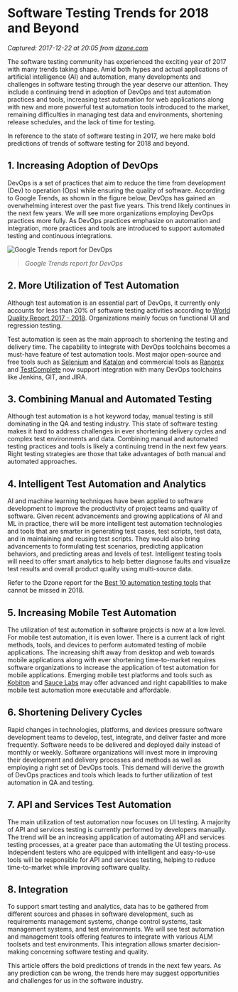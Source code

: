 # Software Testing Trends for 2018 and Beyond

_Captured: 2017-12-22 at 20:05 from [dzone.com](https://dzone.com/articles/software-testing-trends-for-2018-and-beyond?edition=347114&utm_source=Daily%20Digest&utm_medium=email&utm_campaign=Daily%20Digest%202017-12-22)_

The software testing community has experienced the exciting year of 2017 with many trends taking shape. Amid both hypes and actual applications of artificial intelligence (AI) and automation, many developments and challenges in software testing through the year deserve our attention. They include a continuing trend in adoption of DevOps and test automation practices and tools, increasing test automation for web applications along with new and more powerful test automation tools introduced to the market, remaining difficulties in managing test data and environments, shortening release schedules, and the lack of time for testing.

In reference to the state of software testing in 2017, we here make bold predictions of trends of software testing for 2018 and beyond.

## 1\. Increasing Adoption of DevOps 

DevOps is a set of practices that aim to reduce the time from development (Dev) to operation (Ops) while ensuring the quality of software. According to Google Trends, as shown in the figure below, DevOps has gained an overwhelming interest over the past five years. This trend likely continues in the next few years. We will see more organizations employing DevOps practices more fully. As DevOps practices emphasize on automation and integration, more practices and tools are introduced to support automated testing and continuous integrations.

![Google Trends report for DevOps](https://lh4.googleusercontent.com/vIQylibdYXPKh6q-bFkwTnblJ6S2e3UnA_rkFNI4lbICH81Lpt0_Ry_9qD8iJhzT4Qwl4IGMkNofcJCLF1bxbu7bEdJnn2ZojAeQpvG8yoPevXTnHeSuSNU0ZiYu4LpnpGPyaY6g)

> _Google Trends report for DevOps_

## 2\. More Utilization of Test Automation

Although test automation is an essential part of DevOps, it currently only accounts for less than 20% of software testing activities according to [World Quality Report 2017 - 2018](https://www.sogeti.com/explore/reports/world-quality-report-2017-2018/). Organizations mainly focus on functional UI and regression testing.

Test automation is seen as the main approach to shortening the testing and delivery time. The capability to integrate with DevOps toolchains becomes a must-have feature of test automation tools. Most major open-source and free tools such as [Selenium](http://seleniumhq.org) and [Katalon](https://www.katalon.com) and commercial tools as [Ranorex](https://www.ranorex.com/) and [TestComplete](https://smartbear.com/product/testcomplete/overview/) now support integration with many DevOps toolchains like Jenkins, GIT, and JIRA.

## 3\. Combining Manual and Automated Testing

Although test automation is a hot keyword today, manual testing is still dominating in the QA and testing industry. This state of software testing makes it hard to address challenges in ever shortening delivery cycles and complex test environments and data. Combining manual and automated testing practices and tools is likely a continuing trend in the next few years. Right testing strategies are those that take advantages of both manual and automated approaches.

## 4\. Intelligent Test Automation and Analytics

AI and machine learning techniques have been applied to software development to improve the productivity of project teams and quality of software. Given recent advancements and growing applications of AI and ML in practice, there will be more intelligent test automation technologies and tools that are smarter in generating test cases, test scripts, test data, and in maintaining and reusing test scripts. They would also bring advancements to formulating test scenarios, predicting application behaviors, and predicting areas and levels of test. Intelligent testing tools will need to offer smart analytics to help better diagnose faults and visualize test results and overall product quality using multi-source data.

Refer to the Dzone report for the [Best 10 automation testing tools](https://dzone.com/articles/best-automation-testing-tools-for-2018) that cannot be missed in 2018.

## 5\. Increasing Mobile Test Automation

The utilization of test automation in software projects is now at a low level. For mobile test automation, it is even lower. There is a current lack of right methods, tools, and devices to perform automated testing of mobile applications. The increasing shift away from desktop and web towards mobile applications along with ever shortening time-to-market requires software organizations to increase the application of test automation for mobile applications. Emerging mobile test platforms and tools such as [Kobiton](https://kobiton.com/) and [Sauce Labs](https://saucelabs.com/) may offer advanced and right capabilities to make mobile test automation more executable and affordable.

## 6\. Shortening Delivery Cycles

Rapid changes in technologies, platforms, and devices pressure software development teams to develop, test, integrate, and deliver faster and more frequently. Software needs to be delivered and deployed daily instead of monthly or weekly. Software organizations will invest more in improving their development and delivery processes and methods as well as employing a right set of DevOps tools. This demand will derive the growth of DevOps practices and tools which leads to further utilization of test automation in QA and testing.

## 7\. API and Services Test Automation

The main utilization of test automation now focuses on UI testing. A majority of API and services testing is currently performed by developers manually. The trend will be an increasing application of automating API and services testing processes, at a greater pace than automating the UI testing process. Independent testers who are equipped with intelligent and easy-to-use tools will be responsible for API and services testing, helping to reduce time-to-market while improving software quality.

## 8\. Integration

To support smart testing and analytics, data has to be gathered from different sources and phases in software development, such as requirements management systems, change control systems, task management systems, and test environments. We will see test automation and management tools offering features to integrate with various ALM toolsets and test environments. This integration allows smarter decision-making concerning software testing and quality.

This article offers the bold predictions of trends in the next few years. As any prediction can be wrong, the trends here may suggest opportunities and challenges for us in the software industry.
